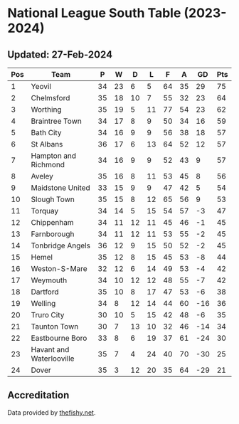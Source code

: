 # National League South Table (2023-2024)
## Updated: 27-Feb-2024

| Pos | Team | P | W | D | L | F | A | GD | Pts |
| --- | --- | --- | --- | --- | --- | --- | --- | --- | --- |
| 1 | Yeovil | 34 | 23 | 6 | 5 | 64 | 35 | 29 | 75 |
| 2 | Chelmsford | 35 | 18 | 10 | 7 | 55 | 32 | 23 | 64 |
| 3 | Worthing | 35 | 19 | 5 | 11 | 77 | 54 | 23 | 62 |
| 4 | Braintree Town | 34 | 17 | 8 | 9 | 50 | 34 | 16 | 59 |
| 5 | Bath City | 34 | 16 | 9 | 9 | 56 | 38 | 18 | 57 |
| 6 | St Albans | 36 | 17 | 6 | 13 | 64 | 52 | 12 | 57 |
| 7 | Hampton and Richmond | 34 | 16 | 9 | 9 | 52 | 43 | 9 | 57 |
| 8 | Aveley | 35 | 16 | 8 | 11 | 53 | 45 | 8 | 56 |
| 9 | Maidstone United | 33 | 15 | 9 | 9 | 47 | 42 | 5 | 54 |
| 10 | Slough Town | 35 | 15 | 8 | 12 | 65 | 56 | 9 | 53 |
| 11 | Torquay | 34 | 14 | 5 | 15 | 54 | 57 | -3 | 47 |
| 12 | Chippenham | 34 | 11 | 12 | 11 | 45 | 46 | -1 | 45 |
| 13 | Farnborough | 34 | 11 | 12 | 11 | 53 | 55 | -2 | 45 |
| 14 | Tonbridge Angels | 36 | 12 | 9 | 15 | 50 | 52 | -2 | 45 |
| 15 | Hemel | 35 | 12 | 8 | 15 | 45 | 53 | -8 | 44 |
| 16 | Weston-S-Mare | 32 | 12 | 6 | 14 | 49 | 53 | -4 | 42 |
| 17 | Weymouth | 34 | 10 | 12 | 12 | 48 | 55 | -7 | 42 |
| 18 | Dartford | 35 | 10 | 8 | 17 | 47 | 53 | -6 | 38 |
| 19 | Welling | 34 | 8 | 12 | 14 | 44 | 60 | -16 | 36 |
| 20 | Truro City | 30 | 10 | 5 | 15 | 42 | 48 | -6 | 35 |
| 21 | Taunton Town | 30 | 7 | 13 | 10 | 32 | 46 | -14 | 34 |
| 22 | Eastbourne Boro | 33 | 8 | 6 | 19 | 37 | 61 | -24 | 30 |
| 23 | Havant and Waterlooville | 35 | 7 | 4 | 24 | 40 | 70 | -30 | 25 |
| 24 | Dover | 35 | 3 | 12 | 20 | 35 | 64 | -29 | 21 |

## Accreditation 

Data provided by [thefishy.net](https://www.thefishy.net/).